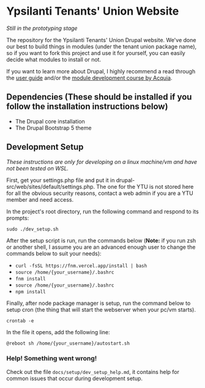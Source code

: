 # Ypsilanti Tenants' Union Website

*Still in the prototyping stage*

The repository for the Ypsilanti Tenants' Union Drupal website. We've done our
best to build things in modules (under the tenant union package name), so if
you want to fork this project and use it for yourself, you can easily decide what
modules to install or not.

If you want to learn more about Drupal, I highly recommend a read through the [user guide](https://www.drupal.org/docs/user_guide/en/index.html) and/or the
[module development course by Acquia](https://www.youtube.com/watch?v=FTIchVgL8TM&list=PLpVC00PAQQxFNDfiXn6LH1gOLllGS3hhl).

## Dependencies (These should be installed if you follow the installation instructions below)

- The Drupal core installation
- The Drupal Bootstrap 5 theme

## Development Setup

*These instructions are only for developing on a linux machine/vm and have not been tested on WSL.*

First, get your settings.php file and put it in drupal-src/web/sites/default/settings.php. The one for the YTU is not stored here for all the obvious security reasons, contact a web admin if you are a YTU member and need access.

In the project's root directory, run the following command and respond to its prompts:

`sudo ./dev_setup.sh`

After the setup script is run, run the commands below (**Note:** if you run zsh or another shell, I assume you are an advanced enough user to change the commands below to suit your needs):

- `curl -fsSL https://fnm.vercel.app/install | bash`
- `source /home/{your_username}/.bashrc`
- `fnm install`
- `source /home/{your_username}/.bashrc`
- `npm install`

Finally, after node package manager is setup, run the command below to setup cron (the thing that will start the webserver when your pc/vm starts).

`crontab -e`

In the file it opens, add the following line:

`@reboot sh /home/{your_username}/autostart.sh`

### Help! Something went wrong!

Check out the file `docs/setup/dev_setup_help.md`, it contains help for common issues that occur during development setup.
